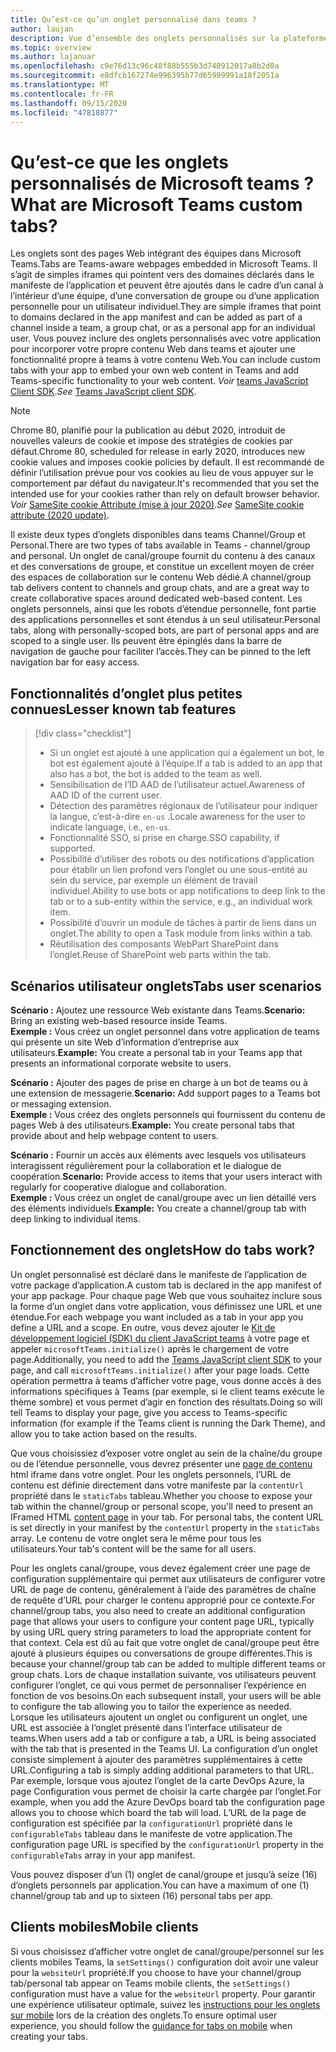 ```yaml
---
title: Qu’est-ce qu’un onglet personnalisé dans teams ?
author: laujan
description: Vue d’ensemble des onglets personnalisés sur la plateforme teams
ms.topic: overview
ms.author: lajanuar
ms.openlocfilehash: c9e76d13c96c48f88b555b3d740912017a8b2d0a
ms.sourcegitcommit: e8dfcb167274e996395b77d65999991a18f2051a
ms.translationtype: MT
ms.contentlocale: fr-FR
ms.lasthandoff: 09/15/2020
ms.locfileid: "47818877"
---
```

# <a name="what-are-microsoft-teams-custom-tabs"></a><span data-ttu-id="e2603-103">Qu’est-ce que les onglets personnalisés de Microsoft teams ?</span><span class="sxs-lookup"><span data-stu-id="e2603-103">What are Microsoft Teams custom tabs?</span></span>

<span data-ttu-id="e2603-104">Les onglets sont des pages Web intégrant des équipes dans Microsoft Teams.</span><span class="sxs-lookup"><span data-stu-id="e2603-104">Tabs are Teams-aware webpages embedded in Microsoft Teams.</span></span> <span data-ttu-id="e2603-105">Il s’agit de simples iframes qui pointent vers des domaines déclarés dans le manifeste de l’application et peuvent être ajoutés dans le cadre d’un canal à l’intérieur d’une équipe, d’une conversation de groupe ou d’une application personnelle pour un utilisateur individuel.</span><span class="sxs-lookup"><span data-stu-id="e2603-105">They are simple iframes that point to domains declared in the app manifest and can be added as part of a channel inside a team, a group chat, or as a personal app for an individual user.</span></span> <span data-ttu-id="e2603-106">Vous pouvez inclure des onglets personnalisés avec votre application pour incorporer votre propre contenu Web dans teams et ajouter une fonctionnalité propre à teams à votre contenu Web.</span><span class="sxs-lookup"><span data-stu-id="e2603-106">You can include custom tabs with your app to embed your own web content in Teams and add Teams-specific functionality to your web content.</span></span> <span data-ttu-id="e2603-107">*Voir* [teams JavaScript Client SDK](/javascript/api/overview/msteams-client).</span><span class="sxs-lookup"><span data-stu-id="e2603-107">*See* [Teams JavaScript client SDK](/javascript/api/overview/msteams-client).</span></span>

> [!NOTE]
> <span data-ttu-id="e2603-108">Chrome 80, planifié pour la publication au début 2020, introduit de nouvelles valeurs de cookie et impose des stratégies de cookies par défaut.</span><span class="sxs-lookup"><span data-stu-id="e2603-108">Chrome 80, scheduled for release in early 2020, introduces new cookie values and imposes cookie policies by default.</span></span> <span data-ttu-id="e2603-109">Il est recommandé de définir l’utilisation prévue pour vos cookies au lieu de vous appuyer sur le comportement par défaut du navigateur.</span><span class="sxs-lookup"><span data-stu-id="e2603-109">It's recommended that you set the intended use for your cookies rather than rely on default browser behavior.</span></span> <span data-ttu-id="e2603-110">*Voir* [SameSite cookie Attribute (mise à jour 2020)](../resources/samesite-cookie-update.md).</span><span class="sxs-lookup"><span data-stu-id="e2603-110">*See* [SameSite cookie attribute (2020 update)](../resources/samesite-cookie-update.md).</span></span>

<span data-ttu-id="e2603-111">Il existe deux types d’onglets disponibles dans teams Channel/Group et Personal.</span><span class="sxs-lookup"><span data-stu-id="e2603-111">There are two types of tabs available in Teams - channel/group and personal.</span></span> <span data-ttu-id="e2603-112">Un onglet de canal/groupe fournit du contenu à des canaux et des conversations de groupe, et constitue un excellent moyen de créer des espaces de collaboration sur le contenu Web dédié.</span><span class="sxs-lookup"><span data-stu-id="e2603-112">A channel/group tab delivers content to channels and group chats, and are a great way to create collaborative spaces around dedicated web-based content.</span></span> <span data-ttu-id="e2603-113">Les onglets personnels, ainsi que les robots d’étendue personnelle, font partie des applications personnelles et sont étendus à un seul utilisateur.</span><span class="sxs-lookup"><span data-stu-id="e2603-113">Personal tabs, along with personally-scoped bots, are part of personal apps and are scoped to a single user.</span></span> <span data-ttu-id="e2603-114">Ils peuvent être épinglés dans la barre de navigation de gauche pour faciliter l’accès.</span><span class="sxs-lookup"><span data-stu-id="e2603-114">They can be pinned to the left navigation bar for easy access.</span></span>

## <a name="lesser-known-tab-features"></a><span data-ttu-id="e2603-115">Fonctionnalités d’onglet plus petites connues</span><span class="sxs-lookup"><span data-stu-id="e2603-115">Lesser known tab features</span></span>

> [!div class="checklist"]
>
> * <span data-ttu-id="e2603-116">Si un onglet est ajouté à une application qui a également un bot, le bot est également ajouté à l’équipe.</span><span class="sxs-lookup"><span data-stu-id="e2603-116">If a tab is added to an app that also has a bot, the bot is added to the team as well.</span></span>
> * <span data-ttu-id="e2603-117">Sensibilisation de l’ID AAD de l’utilisateur actuel.</span><span class="sxs-lookup"><span data-stu-id="e2603-117">Awareness of AAD ID of the current user.</span></span>
> * <span data-ttu-id="e2603-118">Détection des paramètres régionaux de l’utilisateur pour indiquer la langue, c’est-à-dire `en-us` .</span><span class="sxs-lookup"><span data-stu-id="e2603-118">Locale awareness for the user to indicate language, i.e., `en-us`.</span></span> 
> * <span data-ttu-id="e2603-119">Fonctionnalité SSO, si prise en charge.</span><span class="sxs-lookup"><span data-stu-id="e2603-119">SSO capability, if supported.</span></span>
> * <span data-ttu-id="e2603-120">Possibilité d’utiliser des robots ou des notifications d’application pour établir un lien profond vers l’onglet ou une sous-entité au sein du service, par exemple un élément de travail individuel.</span><span class="sxs-lookup"><span data-stu-id="e2603-120">Ability to use bots or app notifications to deep link to the tab or to a sub-entity within the service, e.g., an individual work item.</span></span>
> * <span data-ttu-id="e2603-121">Possibilité d’ouvrir un module de tâches à partir de liens dans un onglet.</span><span class="sxs-lookup"><span data-stu-id="e2603-121">The ability to open a Task module from links within a tab.</span></span>
> * <span data-ttu-id="e2603-122">Réutilisation des composants WebPart SharePoint dans l’onglet.</span><span class="sxs-lookup"><span data-stu-id="e2603-122">Reuse of SharePoint web parts within the tab.</span></span>

## <a name="tabs-user-scenarios"></a><span data-ttu-id="e2603-123">Scénarios utilisateur onglets</span><span class="sxs-lookup"><span data-stu-id="e2603-123">Tabs user scenarios</span></span>

<span data-ttu-id="e2603-124">**Scénario :** Ajoutez une ressource Web existante dans Teams.</span><span class="sxs-lookup"><span data-stu-id="e2603-124">**Scenario:** Bring an existing web-based resource inside Teams.</span></span> \
<span data-ttu-id="e2603-125">**Exemple :** Vous créez un onglet personnel dans votre application de teams qui présente un site Web d’information d’entreprise aux utilisateurs.</span><span class="sxs-lookup"><span data-stu-id="e2603-125">**Example:** You create a personal tab in your Teams app that presents an informational corporate website to users.</span></span>

<span data-ttu-id="e2603-126">**Scénario :** Ajouter des pages de prise en charge à un bot de teams ou à une extension de messagerie.</span><span class="sxs-lookup"><span data-stu-id="e2603-126">**Scenario:** Add support pages to a Teams bot or messaging extension.</span></span> \
<span data-ttu-id="e2603-127">**Exemple :** Vous créez des onglets personnels qui fournissent du contenu de pages Web à des utilisateurs.</span><span class="sxs-lookup"><span data-stu-id="e2603-127">**Example:** You create personal tabs that provide about and help webpage content to users.</span></span>

<span data-ttu-id="e2603-128">**Scénario :** Fournir un accès aux éléments avec lesquels vos utilisateurs interagissent régulièrement pour la collaboration et le dialogue de coopération.</span><span class="sxs-lookup"><span data-stu-id="e2603-128">**Scenario:** Provide access to items that your users interact with regularly for cooperative dialogue and collaboration.</span></span> \
<span data-ttu-id="e2603-129">**Exemple :** Vous créez un onglet de canal/groupe avec un lien détaillé vers des éléments individuels.</span><span class="sxs-lookup"><span data-stu-id="e2603-129">**Example:** You create a channel/group tab with deep linking to individual items.</span></span>

## <a name="how-do-tabs-work"></a><span data-ttu-id="e2603-130">Fonctionnement des onglets</span><span class="sxs-lookup"><span data-stu-id="e2603-130">How do tabs work?</span></span>

<span data-ttu-id="e2603-131">Un onglet personnalisé est déclaré dans le manifeste de l’application de votre package d’application.</span><span class="sxs-lookup"><span data-stu-id="e2603-131">A custom tab is declared in the app manifest of your app package.</span></span> <span data-ttu-id="e2603-132">Pour chaque page Web que vous souhaitez inclure sous la forme d’un onglet dans votre application, vous définissez une URL et une étendue.</span><span class="sxs-lookup"><span data-stu-id="e2603-132">For each webpage you want included as a tab in your app you define a URL and a scope.</span></span> <span data-ttu-id="e2603-133">En outre, vous devez ajouter le [Kit de développement logiciel (SDK) du client JavaScript teams](/javascript/api/overview/msteams-client) à votre page et appeler `microsoftTeams.initialize()` après le chargement de votre page.</span><span class="sxs-lookup"><span data-stu-id="e2603-133">Additionally, you need to add the [Teams JavaScript client SDK](/javascript/api/overview/msteams-client) to your page, and call `microsoftTeams.initialize()` after your page loads.</span></span> <span data-ttu-id="e2603-134">Cette opération permettra à teams d’afficher votre page, vous donne accès à des informations spécifiques à Teams (par exemple, si le client teams exécute le thème sombre) et vous permet d’agir en fonction des résultats.</span><span class="sxs-lookup"><span data-stu-id="e2603-134">Doing so will tell Teams to display your page, give you access to Teams-specific information (for example if the Teams client is running the Dark Theme), and allow you to take action based on the results.</span></span>

<span data-ttu-id="e2603-135">Que vous choisissiez d’exposer votre onglet au sein de la chaîne/du groupe ou de l’étendue personnelle, vous devrez présenter une [page de contenu](~/tabs/how-to/create-tab-pages/content-page.md) html iframe dans votre onglet. Pour les onglets personnels, l’URL de contenu est définie directement dans votre manifeste par la `contentUrl` propriété dans le `staticTabs` tableau.</span><span class="sxs-lookup"><span data-stu-id="e2603-135">Whether you choose to expose your tab within the channel/group or personal scope, you'll need to present an IFramed HTML [content page](~/tabs/how-to/create-tab-pages/content-page.md) in your tab. For personal tabs, the content URL is set directly in your manifest by the `contentUrl` property in the `staticTabs` array.</span></span> <span data-ttu-id="e2603-136">Le contenu de votre onglet sera le même pour tous les utilisateurs.</span><span class="sxs-lookup"><span data-stu-id="e2603-136">Your tab's content will be the same for all users.</span></span>

<span data-ttu-id="e2603-137">Pour les onglets canal/groupe, vous devez également créer une page de configuration supplémentaire qui permet aux utilisateurs de configurer votre URL de page de contenu, généralement à l’aide des paramètres de chaîne de requête d’URL pour charger le contenu approprié pour ce contexte.</span><span class="sxs-lookup"><span data-stu-id="e2603-137">For channel/group tabs, you also need to create an additional configuration page that allows your users to configure your content page URL, typically by using URL query string parameters to load the appropriate content for that context.</span></span> <span data-ttu-id="e2603-138">Cela est dû au fait que votre onglet de canal/groupe peut être ajouté à plusieurs équipes ou conversations de groupe différentes.</span><span class="sxs-lookup"><span data-stu-id="e2603-138">This is because your channel/group tab can be added to multiple different teams or group chats.</span></span> <span data-ttu-id="e2603-139">Lors de chaque installation suivante, vos utilisateurs peuvent configurer l’onglet, ce qui vous permet de personnaliser l’expérience en fonction de vos besoins.</span><span class="sxs-lookup"><span data-stu-id="e2603-139">On each subsequent install, your users will be able to configure the tab allowing you to tailor the experience as needed.</span></span> <span data-ttu-id="e2603-140">Lorsque les utilisateurs ajoutent un onglet ou configurent un onglet, une URL est associée à l’onglet présenté dans l’interface utilisateur de teams.</span><span class="sxs-lookup"><span data-stu-id="e2603-140">When users add a tab or configure a tab, a URL is being associated with the tab that is presented in the Teams UI.</span></span> <span data-ttu-id="e2603-141">La configuration d’un onglet consiste simplement à ajouter des paramètres supplémentaires à cette URL.</span><span class="sxs-lookup"><span data-stu-id="e2603-141">Configuring a tab is simply adding additional parameters to that URL.</span></span> <span data-ttu-id="e2603-142">Par exemple, lorsque vous ajoutez l’onglet de la carte DevOps Azure, la page Configuration vous permet de choisir la carte chargée par l’onglet.</span><span class="sxs-lookup"><span data-stu-id="e2603-142">For example, when you add the Azure DevOps board tab the configuration page allows you to choose which board the tab will load.</span></span> <span data-ttu-id="e2603-143">L’URL de la page de configuration est spécifiée par la  `configurationUrl` propriété dans le `configurableTabs` tableau dans le manifeste de votre application.</span><span class="sxs-lookup"><span data-stu-id="e2603-143">The configuration page URL is specified by the  `configurationUrl` property in the `configurableTabs` array in your app manifest.</span></span>

<span data-ttu-id="e2603-144">Vous pouvez disposer d’un (1) onglet de canal/groupe et jusqu’à seize (16) d’onglets personnels par application.</span><span class="sxs-lookup"><span data-stu-id="e2603-144">You can have a maximum of one (1) channel/group tab and up to sixteen (16) personal tabs per app.</span></span>

## <a name="mobile-clients"></a><span data-ttu-id="e2603-145">Clients mobiles</span><span class="sxs-lookup"><span data-stu-id="e2603-145">Mobile clients</span></span>

<span data-ttu-id="e2603-146">Si vous choisissez d’afficher votre onglet de canal/groupe/personnel sur les clients mobiles Teams, la `setSettings()` configuration doit avoir une valeur pour la `websiteUrl` propriété.</span><span class="sxs-lookup"><span data-stu-id="e2603-146">If you choose to have your channel/group tab/personal tab appear on Teams mobile clients, the `setSettings()` configuration must have a value for the `websiteUrl` property.</span></span> <span data-ttu-id="e2603-147">Pour garantir une expérience utilisateur optimale, suivez les [instructions pour les onglets sur mobile](~/tabs/design/tabs-mobile.md) lors de la création des onglets.</span><span class="sxs-lookup"><span data-stu-id="e2603-147">To ensure optimal user experience, you should follow the [guidance for tabs on mobile](~/tabs/design/tabs-mobile.md) when creating your tabs.</span></span>
